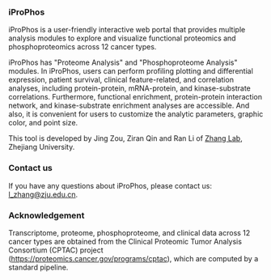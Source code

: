 ### iProPhos
iProPhos is a user-friendly interactive web portal that provides multiple analysis modules to explore and visualize functional proteomics and phosphoproteomics across 12 cancer types.

iProPhos has "Proteome Analysis" and "Phosphoproteome Analysis" modules. In iProPhos, users can perform profiling plotting and differential expression, patient survival, clinical feature-related, and correlation analyses, including protein-protein, mRNA-protein, and kinase-substrate correlations. Furthermore, functional enrichment, protein-protein interaction network, and kinase-substrate enrichment analyses are accessible. And also, it is convenient for users to customize the analytic parameters, graphic color, and point size.

This tool is developed by Jing Zou, Ziran Qin and Ran Li of [Zhang Lab](http://lsi.zju.edu.cn/25660/list.htm), Zhejiang University.

### Contact us

If you have any questions about iProPhos, please contact us: <font color="Blue">l_zhang@zju.edu.cn</font>.

### Acknowledgement
Transcriptome, proteome, phosphoproteome, and clinical data across 12 cancer types are obtained from the Clinical Proteomic Tumor Analysis Consortium (CPTAC) project (<https://proteomics.cancer.gov/programs/cptac>), which are computed by a standard pipeline.
